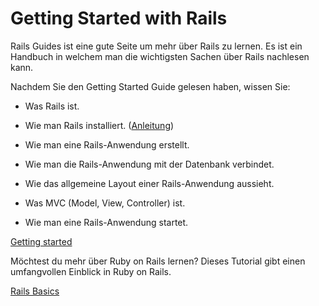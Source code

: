 # Getting Started with Rails

Rails Guides ist eine gute Seite um mehr über Rails zu lernen.
Es ist ein Handbuch in welchem man die wichtigsten
Sachen über Rails nachlesen kann.

Nachdem Sie den Getting Started Guide gelesen haben, wissen Sie:

- Was Rails ist.

- Wie man Rails installiert. ([Anleitung](http://railsgirlshh.github.io/install))

- Wie man eine Rails-Anwendung erstellt.

- Wie man die Rails-Anwendung mit der Datenbank verbindet.

- Wie das allgemeine Layout einer Rails-Anwendung aussieht.

- Was MVC (Model, View, Controller) ist.

- Wie man eine Rails-Anwendung startet.

[Getting started](http://guides.rubyonrails.org/getting_started.html)

Möchtest du mehr über Ruby on Rails lernen? Dieses Tutorial gibt einen umfangvollen Einblick in Ruby on Rails.

[Rails Basics](https://www.tutorialspoint.com/ruby-on-rails/rails-directory-structure.htm)
